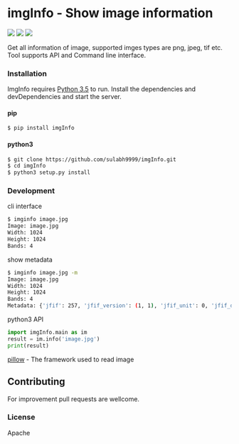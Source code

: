 # imgInfo - Show image information 

[![](https://img.shields.io/badge/python-3.5-brightgreen)]() [![](https://img.shields.io/badge/PILLOW-7.0-orange)](https://github.com/python-pillow/Pillow) [![](https://img.shields.io/badge/Linux%20build-passing-brightgreen)](https://github.com/python-pillow/Pillow)

Get all information of image, supported imges types are png, jpeg, tif etc. Tool supports API and Command line interface.


### Installation
ImgInfo requires [Python 3.5](https://www.python.org/) to run.
Install the dependencies and devDependencies and start the server.
#### pip
```sh
$ pip install imgInfo 
```

#### python3
```sh
$ git clone https://github.com/sulabh9999/imgInfo.git
$ cd imgInfo
$ python3 setup.py install 
```

### Development

cli interface
```sh
$ imginfo image.jpg
Image: image.jpg
Width: 1024
Height: 1024
Bands: 4
```

show metadata
```sh
$ imginfo image.jpg -m
Image: image.jpg
Width: 1024
Height: 1024
Bands: 4
Metadata: {'jfif': 257, 'jfif_version': (1, 1), 'jfif_unit': 0, 'jfif_density': (1, 1)}
```

python3 API
```python
import imgInfo.main as im
result = im.info('image.jpg')
print(result)
```

[pillow](https://pypi.org/project/Pillow/) - The framework used to read image


## Contributing
For improvement pull requests are wellcome.


### License
Apache


  
